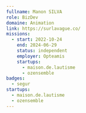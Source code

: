 ```yaml
---
fullname: Manon SILVA
role: BizDev
domaine: Animation
link: https://surlavague.co/
missions:
  - start: 2022-10-24
    end: 2024-06-29
    status: independent
    employer: Opteamis
    startups:
      - maison.de.lautisme
      - ozensemble
badges:
  - segur
startups:
  - maison.de.lautisme
  - ozensemble
---
```

